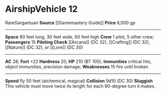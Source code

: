 ﻿---
ac: '28'
burrow_speed: null
climb_speed: null
fly_speed: '50'
fortitude: '+22'
hardness: '20'
hp: '210'
id: '1'
item_category: Vehicles
land_speed: null
level: '12'
max_speed: '50'
name: Airship
price: 6,000 gp
rarity: Rare
reflex: null
resistance: null
school: null
size: Gargantuan
source: '[[DATABASE/source/Gamemastery Guide|Gamemastery Guide]]'
swim_speed: null
trait:
- '[[DATABASE/trait/Rare|Rare]]'
type: Vehicle

---
# Airship<span class="item-type">Vehicle 12</span>

<span class="trait-rare item-trait">Rare</span><span class="trait-size item-trait">Gargantuan</span>
**Source** [[Gamemastery Guide]]
**Price** 6,000 gp

---
**Space** 90 feet long, 30 feet wide, 60 feet high
**Crew** 1 pilot, 5 other crew; **Passengers** 15
**Piloting Check** [[Arcana]] (DC 32), [[Crafting]] (DC 32), [[Nature]] (DC 32), or [[Lore]] (DC 30)

---
**AC** 28; **Fort** +22
**Hardness** 20, **HP** 210 (BT 105); **Immunities** critical hits, object immunities, precision damage; **Weaknesses** 15 fire until broken

---
**Speed** fly 50 feet (alchemical, magical)
**Collision** 9d10 (DC 30)
**Sluggish** This vehicle must move twice its length for each 90-degree turn it makes.